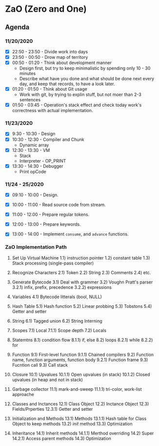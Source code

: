 # ZaO (Zero and One)

## Agenda
### 11/20/2020
- [x] 22:50 - 23:50       - Divide work into days
- [x] 23:50 - 00:50       - Drow map of territory
- [x] 00:50 - 01:20       - Think about development manner
    - Design first, but try to keep minimalistic by spending only 10 - 30 minutes
    - Describe what have you done and what should be done next every day,
    and keep that records, to have a look later.
- [x] 01:20 - 01:50       - Think about Git usage
    - Work with git, by trying to explin stuff, but not moer than 2-3 sentences
- [x] 01:50 - 03:45       - Operation's stack effect and check today work's correctness with actual implementation.

### 11/23/2020
- [x] 9:30 - 10:30       - Design
- [x] 10:30 - 12:30       - Compiler and Chunk
    - Dynamic array
- [x] 12:30 - 13:30       - VM
    - Stack
    - Interpreter - OP_PRINT
- [x] 13:30 - 14:30       - Debugger
    - Print opCode


### 11/24 - 25/2020
- [x] 09:10 - 10:00      - Design.
- [x] 10:00 - 11:00      - Read source code from stream.
- [x] 11:00 - 12:00      - Prepare regular tokens.
- [x] 12:00 - 13:00      - Prepare keywords.
- [x] 13:00 - 14:00      - Implement `consume`, and `advance` functions.


### ZaO Implementation Path
1) Set Up Virtual Machine
    1.1) instruction pointer
    1.2) constant table
    1.3) Stack processing (single-pass compiler)

2) Recognize Characters
    2.1) Token
    2.2) String
    2.3) Comments
    2.4) etc.

3) Generate Bytecode
    3.1) Deal with grammer
    3.2) Voughn Pratt's parser
        3.2.1) infix, prefix, precedence
        3.2.2) expressions

4) Variables
    4.1) Bytecode litterals (bool, NULL)

5) Hash Table
    5.1) Hash function
    5.2) Linear probbing
    5.3) Tobstons
    5.4) Getter and setter

6) String
    6.1) Tagged union
    6.2) String Interning

7) Scopes
    7.1) Local
        7.1.1) Scope depth
    7.2) Locals

8) Statemtns
    8.1) condition flow
        8.1.1) if, else
    8.2) loops
        8.2.1) while
        8.2.2) for
    
9) Function
    9.1) First-level function
        9.1.1) Chained compilers
    9.2) Function name, function arguments, function body
        9.2.1) Function frame
    9.3) Fucntion call
        9.3) Call stack

10) Closure
    10.1) Upvalues
        10.1.1) Open upvalues (in stack)
        10.1.2) Closed upvalues (in heap and not in stack)

11) Garbage collector
    11.1) mark-and-sweep
        11.1.1) tri-color, work-list approache
    
12) Classes and Inctances
    12.1) Class Object
    12.2) Inctance Object
    12.3) Fields/Prperties
        12.3.1) Getter and setter

13) Initialization and Methods
    13.1) Methods
        13.1.1) Hash table for Class Object to keep methods
    13.2) _init_ method
    13.3) Optimization

14) Inheritance
    14.1) Inherit methods
        14.1.1) Merthod overriding
    14.2) Super
        14.2.1) Access parent methods
    14.3) Optimization
